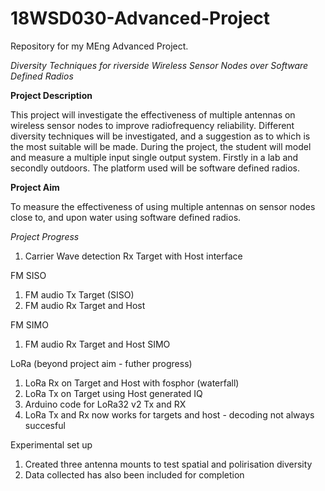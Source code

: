 # 18WSD030-Advanced-Project

Repository for my MEng Advanced Project.

*Diversity Techniques for riverside Wireless Sensor Nodes over Software Defined Radios*

**Project Description** 

This project will investigate the effectiveness of multiple antennas on wireless sensor nodes to improve radiofrequency reliability. Different diversity techniques will be investigated, and a suggestion as to which is the most suitable will be made. During the project, the student will model and measure a multiple input single output system. Firstly in a lab and secondly outdoors. The platform used will be software defined radios. 

**Project Aim** 

 To measure the effectiveness of using multiple antennas on sensor nodes close to, and upon water using software defined radios.
 
 *Project Progress*
1. Carrier Wave detection Rx Target with Host interface

FM SISO 
 1. FM audio Tx Target (SISO)
 2. FM audio Rx Target and Host
 
FM SIMO 
 1. FM audio Rx Target and Host SIMO
 
LoRa (beyond project aim - futher progress) 
 1. LoRa Rx on Target and Host with fosphor (waterfall)
 2. LoRa Tx on Target using Host generated IQ
 3. Arduino code for LoRa32 v2 Tx and RX
 4. LoRa Tx and Rx now works for targets and host - decoding not always succesful
 
Experimental set up
1. Created three antenna mounts to test spatial and polirisation diversity
2. Data collected has also been included for completion


